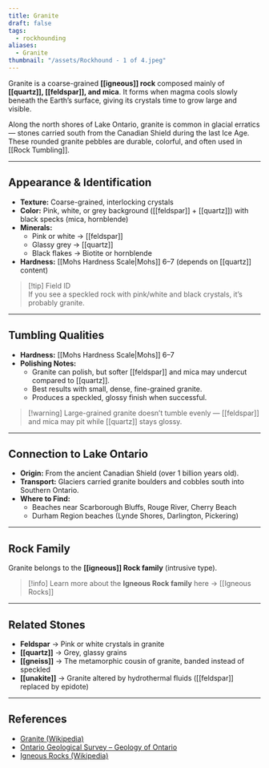 ```yaml
---
title: Granite
draft: false
tags:
  - rockhounding
aliases:
  - Granite
thumbnail: "/assets/Rockhound - 1 of 4.jpeg"
---
```

Granite is a coarse-grained **[[igneous]] rock** composed mainly of **[[quartz]], [[feldspar]], and mica**. It forms when magma cools slowly beneath the Earth’s surface, giving its crystals time to grow large and visible.  

Along the north shores of Lake Ontario, granite is common in glacial erratics — stones carried south from the Canadian Shield during the last Ice Age. These rounded granite pebbles are durable, colorful, and often used in [[Rock Tumbling]].

---

## Appearance & Identification
- **Texture:** Coarse-grained, interlocking crystals  
- **Color:** Pink, white, or grey background ([[feldspar]] + [[quartz]]) with black specks (mica, hornblende)  
- **Minerals:**  
  - Pink or white → [[feldspar]]  
  - Glassy grey → [[quartz]]  
  - Black flakes → Biotite or hornblende  
- **Hardness:** [[Mohs Hardness Scale|Mohs]] 6–7 (depends on [[quartz]] content)  

> [!tip] Field ID  
> If you see a speckled rock with pink/white and black crystals, it’s probably granite.  

---

## Tumbling Qualities
- **Hardness:** [[Mohs Hardness Scale|Mohs]] 6–7  
- **Polishing Notes:**  
  - Granite can polish, but softer [[feldspar]] and mica may undercut compared to [[quartz]].  
  - Best results with small, dense, fine-grained granite.  
  - Produces a speckled, glossy finish when successful.  

> [!warning] Large-grained granite doesn’t tumble evenly — [[feldspar]] and mica may pit while [[quartz]] stays glossy.  

---

## Connection to Lake Ontario
- **Origin:** From the ancient Canadian Shield (over 1 billion years old).  
- **Transport:** Glaciers carried granite boulders and cobbles south into Southern Ontario.  
- **Where to Find:**  
  - Beaches near Scarborough Bluffs, Rouge River, Cherry Beach  
  - Durham Region beaches (Lynde Shores, Darlington, Pickering)  

---

## Rock Family
Granite belongs to the **[[igneous]] Rock family** (intrusive type).  

> [!info] Learn more about the **Igneous Rock family** here → [[Igneous Rocks]]  

---

## Related Stones
- **Feldspar** → Pink or white crystals in granite  
- **[[quartz]]** → Grey, glassy grains  
- **[[gneiss]]** → The metamorphic cousin of granite, banded instead of speckled  
- **[[unakite]]** → Granite altered by hydrothermal fluids ([[feldspar]] replaced by epidote)  

---

## References
- [Granite (Wikipedia)](https://en.wikipedia.org/wiki/Granite)  
- [Ontario Geological Survey – Geology of Ontario](https://www.ontario.ca/page/geology-ontario)  
- [Igneous Rocks (Wikipedia)](https://en.wikipedia.org/wiki/Igneous_rock)  
